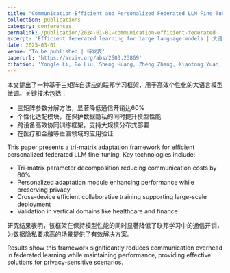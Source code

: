 ```yaml
---
title: "Communication-Efficient and Personalized Federated LLM Fine-Tuning via Tri-Matrix Adaptation"
collection: publications
category: conferences
permalink: /publication/2024-01-01-communication-efficient-federated
excerpt: 'Efficient federated learning for large language models | 大语言模型的高效联邦学习'
date: 2025-03-01
venue: 'To be published | 待发表'
paperurl: 'https://arxiv.org/abs/2503.23869'
citation: 'Yongle Li, Bo Liu, Sheng Huang, Zheng Zhang, Xiaotong Yuan, Richang Hong. (2024). "Communication-Efficient and Personalized Federated LLM Fine-Tuning via Tri-Matrix Adaptation"'
---
```


本文提出了一种基于三矩阵自适应的联邦学习框架，用于高效个性化的大语言模型微调。关键技术包括：
- 三矩阵参数分解方法，显著降低通信开销达60%
- 个性化适配模块，在保护数据隐私的同时提升模型性能
- 跨设备高效协同训练框架，支持大规模分布式部署
- 在医疗和金融等垂直领域的应用验证

This paper presents a tri-matrix adaptation framework for efficient personalized federated LLM fine-tuning. Key technologies include:
- Tri-matrix parameter decomposition reducing communication costs by 60%
- Personalized adaptation module enhancing performance while preserving privacy
- Cross-device efficient collaborative training supporting large-scale deployment
- Validation in vertical domains like healthcare and finance

研究结果表明，该框架在保持模型性能的同时显著降低了联邦学习中的通信开销，为数据隐私要求高的场景提供了有效解决方案。

Results show this framework significantly reduces communication overhead in federated learning while maintaining performance, providing effective solutions for privacy-sensitive scenarios.

